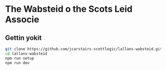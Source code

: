 # The Wabsteid o the Scots Leid Associe

## Gettin yokit

```bash
git clone https://github.com/jcarstairs-scottlogic/lallans-wabsteid.git
cd lallans-wabsteid
npm run setup
npm run dev
```

